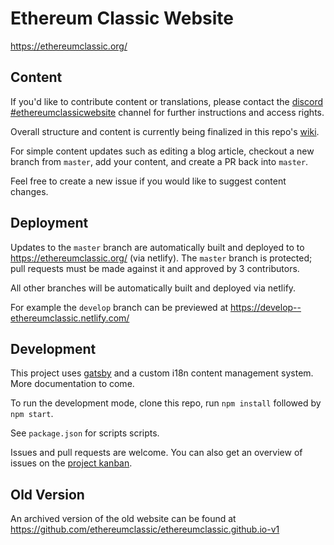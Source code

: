 # Ethereum Classic Website

https://ethereumclassic.org/

## Content

If you'd like to contribute content or translations, please contact the [discord #ethereumclassicwebsite](https://discord.gg/DwQjJ8) channel for further instructions and access rights.

Overall structure and content is currently being finalized in this repo's [wiki](https://github.com/ethereumclassic/ethereumclassic.github.io/wiki).

For simple content updates such as editing a blog article, checkout a new branch from `master`, add your content, and create a PR back into `master`.

Feel free to create a new issue if you would like to suggest content changes.

## Deployment

Updates to the `master` branch are automatically built and deployed to to https://ethereumclassic.org/ (via netlify). The `master` branch is protected; pull requests must be made against it and approved by 3 contributors.

All other branches will be automatically built and deployed via netlify.

For example the `develop` branch can be previewed at https://develop--ethereumclassic.netlify.com/

## Development

This project uses [gatsby](https://www.gatsbyjs.org/) and a custom i18n content management system. More documentation to come.

To run the development mode, clone this repo, run `npm install` followed by `npm start`.

See `package.json` for scripts scripts.

Issues and pull requests are welcome. You can also get an overview of issues on the [project kanban](https://github.com/ethereumclassic/ethereumclassic.github.io/projects/1).

## Old Version

An archived version of the old website can be found at https://github.com/ethereumclassic/ethereumclassic.github.io-v1